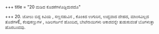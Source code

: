 +++
title = "20 ಮಡಿದ ಕೊಡಕೆಗಳೊಡ್ಡಿದುರದೊ"

+++
20. ಜೋಲು ಬಿದ್ದ ಕಿವಿಯ , ಸಣ್ಣನಡುವಿನ , ಕೊಂಕಿದ ಉಗುರಿನ,  ಉದ್ದವಾದ ದೇಹದ, ಮಾಂಸವಿಲ್ಲದ ತೊಡೆಗಳÉ, ಕೆಂಪುಕಣ್ಣುಗಳ , ಸಿಡಿಲಗರ್ಜನೆ ಹೊಂದಿದ, ಬೇಟೆನಾಯಿಗಳು ಆಕಾಶವನ್ನೇ ತುಡುಕುವಂತೆ ಬೊಗಳುತ್ತಾ  ಹೊರಬಂದವು.